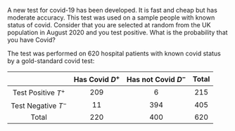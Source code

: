 A new test for covid-19 has been developed. It is fast and cheap but has moderate accuracy. This test was used on a sample people with known status of covid. Consider that you are selected at random from the UK population in August 2020 and you test positive. What is the probability that you have Covid?

The test was performed on $620$ hospital patients with known covid status by a gold-standard covid test:

|                     | Has Covid $D^+$ | Has not Covid $D^-$ | Total |
|:-------------------:|:---------------:|:-------------------:|:-----:|
| Test Positive $T^+$ |      $209$      |         $6$         | $215$      |
| Test Negative $T^-$ | $11$                | $394$                    | $405$      |
|        Total        | $220$                | $400$                    | $620$      |
